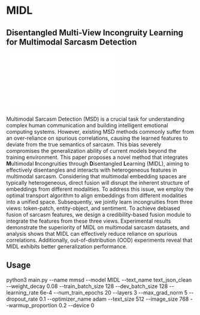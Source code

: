 # MIDL

## Disentangled Multi-View Incongruity Learning for Multimodal Sarcasm Detection
![model](model.pdf)

Multimodal Sarcasm Detection (MSD) is a crucial task for understanding complex human communication and building intelligent emotional computing systems. However, existing MSD methods commonly suffer from an over-reliance on spurious correlations, causing the learned features to deviate from the true semantics of sarcasm. This bias severely compromises the generalization ability of current models beyond the training environment. This paper proposes a novel method that integrates **M**ultimodal **I**ncongruities through **D**isentangled **L**earning (MIDL), aiming to effectively disentangles and interacts with heterogeneous features in multimodal sarcasm. Considering that multimodal embedding spaces are typically heterogeneous, direct fusion will disrupt the inherent structure of embeddings from different modalities. To address this issue, we employ the optimal transport algorithm to align embeddings from different modalities into a unified space. Subsequently, we jointly learn incongruities from three views: token-patch, entity-object, and sentiment. To achieve debiased fusion of sarcasm features, we design a credibility-based fusion module to integrate the features from these three views. Experimental results demonstrate the superiority of MIDL on multimodal sarcasm datasets, and analysis shows that MIDL can effectively reduce reliance on spurious correlations. Additionally, out-of-distribution (OOD) experiments reveal that MIDL exhibits better generalization performance.


## Usage
python3 main.py --name mmsd --model MIDL --text_name text_json_clean --weight_decay 0.08 --train_batch_size 128 --dev_batch_size 128 --learning_rate 6e-4 --num_train_epochs 20 --layers 3 --max_grad_norm 5 --dropout_rate 0.1 --optimizer_name adam --text_size 512 --image_size 768 --warmup_proportion 0.2 --device 0
